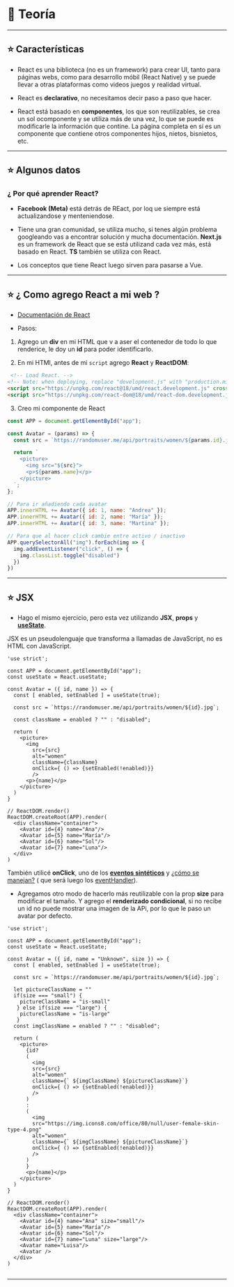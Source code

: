 # :book: Teoría

---

## :star: Características

- React es una biblioteca (no es un framework) para crear UI, tanto para páginas webs, como para desarrollo móbil (React Native) y se puede llevar a otras plataformas como videos juegos y realidad virtual.

- React es **declarativo**, no necesitamos decir paso a paso que hacer.

- React está basado en **componentes**, los que son reutilizables, se crea un sol ocomponente y se utiliza más de una vez, lo que se puede es modificarle la información que contine. La página completa en sí es un componente que contiene otros componentes hijos, nietos, bisnietos, etc.

---

## :star: Algunos datos

### ¿ Por qué aprender React?

- **Facebook (Meta)** está detrás de REact, por loq ue siempre está actualizandose y menteniendose.

- Tiene una gran comunidad, se utiliza mucho, si tenes algún problema googleando vas a encontrar solución y mucha documentación. **Next.js** es un framework de React que se está utilizand cada vez más, está basado en React. **TS** también se utiliza con React.

- Los conceptos que tiene React luego sirven para pasarse a Vue.

---

## :star:  ¿ Como agrego React a mi web ?

- [Documentación de React](https://reactjs.org/docs/add-react-to-a-website.html)

- Pasos:

1. Agrego un **div** en mi HTML que v a aser el contenedor de todo lo que renderice, le doy un **id** para poder identificarlo.

2. En mi HTMl, antes de mi `script` agrego **React** y **ReactDOM**:

```HTML
 <!-- Load React. -->
<!-- Note: when deploying, replace "development.js" with "production.min.js". -->
<script src="https://unpkg.com/react@18/umd/react.development.js" crossorigin></script>
<script src="https://unpkg.com/react-dom@18/umd/react-dom.development.js" crossorigin></script>
```

3. Creo mi componente de React

```JavaScript
const APP = document.getElementById("app");

const Avatar = (params) => {
  const src = `https://randomuser.me/api/portraits/women/${params.id}.jpg`;

  return `
    <picture>
      <img src="${src}">
      <p>${params.name}</p>
    </picture>
  `;
};

// Para ir añadiendo cada avatar
APP.innerHTML += Avatar({ id: 1, name: "Andrea" });
APP.innerHTML += Avatar({ id: 2, name: "María" });
APP.innerHTML += Avatar({ id: 3, name: "Martina" });

// Para que al hacer click cambie entre activo / inactivo
APP.querySelectorAll("img").forEach(img => {
  img.addEventListener("click", () => {
    img.classList.toggle("disabled")
  })
})
```

---

## :star: JSX

- Hago el mismo ejercicio, pero esta vez utilizando **JSX**, **props** y [**useState**](https://reactjs.org/docs/hooks-reference.html#usestate).

JSX es un pseudolenguaje que transforma a llamadas de JavaScript, no es HTML con JavaScript.

```JSX
'use strict';

const APP = document.getElementById("app");
const useState = React.useState;

const Avatar = ({ id, name }) => {
  const [ enabled, setEnabled ] = useState(true);

  const src = `https://randomuser.me/api/portraits/women/${id}.jpg`;

  const className = enabled ? "" : "disabled";

  return (
    <picture>
      <img
        src={src}
        alt="women"
        className={className}
        onClick={ () => {setEnabled(!enabled)}}
        />
      <p>{name}</p>
    </picture>
  )
}

// ReactDOM.render()
ReactDOM.createRoot(APP).render(
  <div className="container">
    <Avatar id={4} name="Ana"/>
    <Avatar id={5} name="María"/>
    <Avatar id={6} name="Sol"/>
    <Avatar id={7} name="Luna"/>
  </div>
)
```

También utilicé **onClick**, uno de los [**eventos sintéticos**](https://reactjs.org/docs/events.html#gatsby-focus-wrapper) y [¿cómo se manejan?](https://reactjs.org/docs/handling-events.html) (  que será luego los [eventHandler](https://beta.reactjs.org/learn/responding-to-events#adding-event-handlers)).

- Agregamos otro modo de hacerlo más reutilizable con la prop **size** para modificar el tamaño. Y agrego el **renderizado condicional**, si no recibe un id no puede mostrar una imagen de la APi, por lo que le paso un avatar por defecto.

```JSX
'use strict';

const APP = document.getElementById("app");
const useState = React.useState;

const Avatar = ({ id, name = "Unknown", size }) => {
  const [ enabled, setEnabled ] = useState(true);

  const src = `https://randomuser.me/api/portraits/women/${id}.jpg`;

  let pictureClassName = ""
  if(size === "small") {
    pictureClassName = "is-small"
   } else if(size === "large") {
    pictureClassName = "is-large"
   }
  const imgClassName = enabled ? "" : "disabled"; 

  return (
    <picture>
      {id?
      (
        <img 
        src={src} 
        alt="women"
        className={` ${imgClassName} ${pictureClassName}`}
        onClick={ () => {setEnabled(!enabled)}}
        />
      )
      :
      (
        <img 
        src="https://img.icons8.com/office/80/null/user-female-skin-type-4.png"
        alt="women"
        className={` ${imgClassName} ${pictureClassName}`}
        onClick={ () => {setEnabled(!enabled)}}
        />
      )
      }
      <p>{name}</p>
    </picture>
  )
}

// ReactDOM.render()
ReactDOM.createRoot(APP).render(
  <div className="container">
    <Avatar id={4} name="Ana" size="small"/>
    <Avatar id={5} name="María"/>
    <Avatar id={6} name="Sol"/>
    <Avatar id={7} name="Luna" size="large"/>
    <Avatar name="Luisa"/>
    <Avatar />
  </div>
)


```
---
